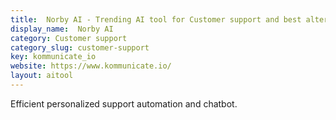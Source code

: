 ```yaml
---
title:  Norby AI - Trending AI tool for Customer support and best alternatives
display_name:  Norby AI
category: Customer support
category_slug: customer-support
key: kommunicate_io
website: https://www.kommunicate.io/
layout: aitool
---
```


Efficient personalized support automation and chatbot.
